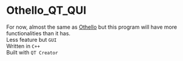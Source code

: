 # Othello_QT_QUI
For now, almost the same as [Othello](https://github.com/FarukErat/Othello) but
this program will have more functionalities than it has.<br>
Less feature but `GUI`<br>
Written in `C++`<br>
Built with `QT Creator`<br>
